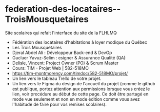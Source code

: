 # federation-des-locataires--TroisMousquetaires
Site scolaires qui refait l'interface du site de la FLHLMQ

- Fédération des locataires d’habitations à loyer modique du Québec
- Les Trois Mousquetaires
- Djeral Abdel Ali : Développeur Back-end & DevOp
- Gucluer Yavuz-Selim : esigner & Assurance Qualité (QA)
- Delisle, Vincent: Project Owner (PO) & Scrum Master
- Cours: TIM - Projet Web | 582-518MO
- https://tim-montmorency.com/timdoc/582-518MO/projet/
- Un lien vers le tableau Trello de votre projet.
- Un lien vers le Figma du design de l'accueil du projet (comme le github est publique, portez attention aux permissions lorsque vous créez le lien, voir procédure au début de cette page. Ce doit être partagé en mode vue seulement et non en mode édition comme vous avez l'habitude de faire pour vos remises scolaires).
